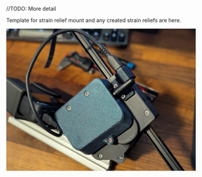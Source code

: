 //TODO: More detail

Template for strain relief mount and any created strain reliefs are here.

![](./Preview%20-%20Strain%20Relief%20-%20Adafruit%2020v%20USBC%2090%20Degree.jpg)